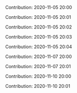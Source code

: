 Contribution: 2020-11-05 20:00

Contribution: 2020-11-05 20:01

Contribution: 2020-11-05 20:02

Contribution: 2020-11-05 20:03

Contribution: 2020-11-05 20:04

Contribution: 2020-11-07 20:00

Contribution: 2020-11-07 20:01

Contribution: 2020-11-10 20:00

Contribution: 2020-11-10 20:01

